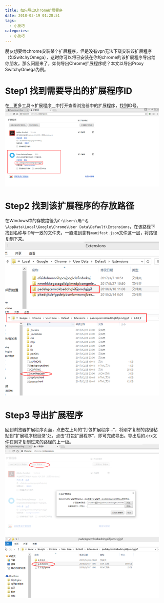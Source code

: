 ```yaml
---
title: 如何导出Chrome扩展程序
date: 2018-03-19 01:28:51
tags:
  - 小技巧
categories:
  - 小技巧
---
```

朋友想要给chrome安装某个扩展程序，但是没有vpn无法下载安装该扩展程序（如SwitchyOmega），这时你可以将已安装在你的chrome的该扩展程序导出给你朋友。那么问题来了，如何导出Chrome扩展程序呢？本文以导出Proxy SwitchyOmega为例。<!--more-->

# Step1 找到需要导出的扩展程序ID
在__更多工具->扩展程序__中打开查看浏览器中的扩展程序，找到ID号。
![](deriveChromeExtension/ID.png)

# Step2 找到该扩展程序的存放路径
在Windows中的存放路径为`C:\Users\用户名\AppData\Local\Google\Chrome\User Data\Default\Extensions`，在该路径下找到名称与ID号一致的文件夹，一直进到含有`manifest.json`文件这一层，将路径复制下来。
![](deriveChromeExtension/2.png)
![](deriveChromeExtension/3.png)

# Step3 导出扩展程序
回到浏览器扩展程序页面，点击左上角的“打包扩展程序...”，将刚才复制的路径粘贴到“扩展程序根目录”处，点击“打包扩展程序”，即可完成导出。导出后的.crx文件在刚才复制过来的路径的上一级。
![](deriveChromeExtension/4.png)
![](deriveChromeExtension/5.png)